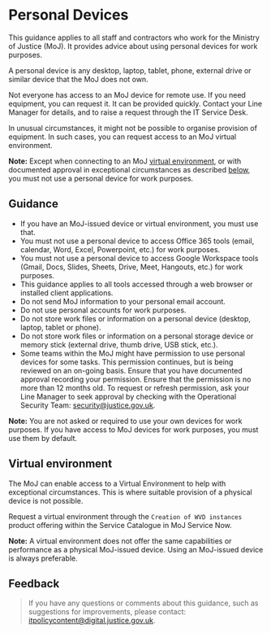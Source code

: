 # Personal Devices

This guidance applies to all staff and contractors who work for the Ministry of Justice \(MoJ\). It provides advice about using personal devices for work purposes.

A personal device is any desktop, laptop, tablet, phone, external drive or similar device that the MoJ does not own.

Not everyone has access to an MoJ device for remote use. If you need equipment, you can request it. It can be provided quickly. Contact your Line Manager for details, and to raise a request through the IT Service Desk.

In unusual circumstances, it might not be possible to organise provision of equipment. In such cases, you can request access to an MoJ virtual environment.

**Note:** Except when connecting to an MoJ [virtual environment](#virtual-environment), or with documented approval in exceptional circumstances as described [below](#guidance), you must not use a personal device for work purposes.

## Guidance

-   If you have an MoJ-issued device or virtual environment, you must use that.
-   You must not use a personal device to access Office 365 tools \(email, calendar, Word, Excel, Powerpoint, etc.\) for work purposes.
-   You must not use a personal device to access Google Workspace tools \(Gmail, Docs, Slides, Sheets, Drive, Meet, Hangouts, etc.\) for work purposes.
-   This guidance applies to all tools accessed through a web browser or installed client applications.
-   Do not send MoJ information to your personal email account.
-   Do not use personal accounts for work purposes.
-   Do not store work files or information on a personal device \(desktop, laptop, tablet or phone\).
-   Do not store work files or information on a personal storage device or memory stick \(external drive, thumb drive, USB stick, etc.\).
-   Some teams within the MoJ might have permission to use personal devices for some tasks. This permission continues, but is being reviewed on an on-going basis. Ensure that you have documented approval recording your permission. Ensure that the permission is no more than 12 months old. To request or refresh permission, ask your Line Manager to seek approval by checking with the Operational Security Team: [security@justice.gov.uk](mailto:security@justice.gov.uk).

**Note:** You are not asked or required to use your own devices for work purposes. If you have access to MoJ devices for work purposes, you must use them by default.

## Virtual environment

The MoJ can enable access to a Virtual Environment to help with exceptional circumstances. This is where suitable provision of a physical device is not possible.

Request a virtual environment through the `Creation of WVD instances` product offering within the Service Catalogue in MoJ Service Now.

**Note:** A virtual environment does not offer the same capabilities or performance as a physical MoJ-issued device. Using an MoJ-issued device is always preferable.

## Feedback

> If you have any questions or comments about this guidance, such as suggestions for improvements, please contact: [itpolicycontent@digital.justice.gov.uk](mailto:itpolicycontent@digital.justice.gov.uk).

